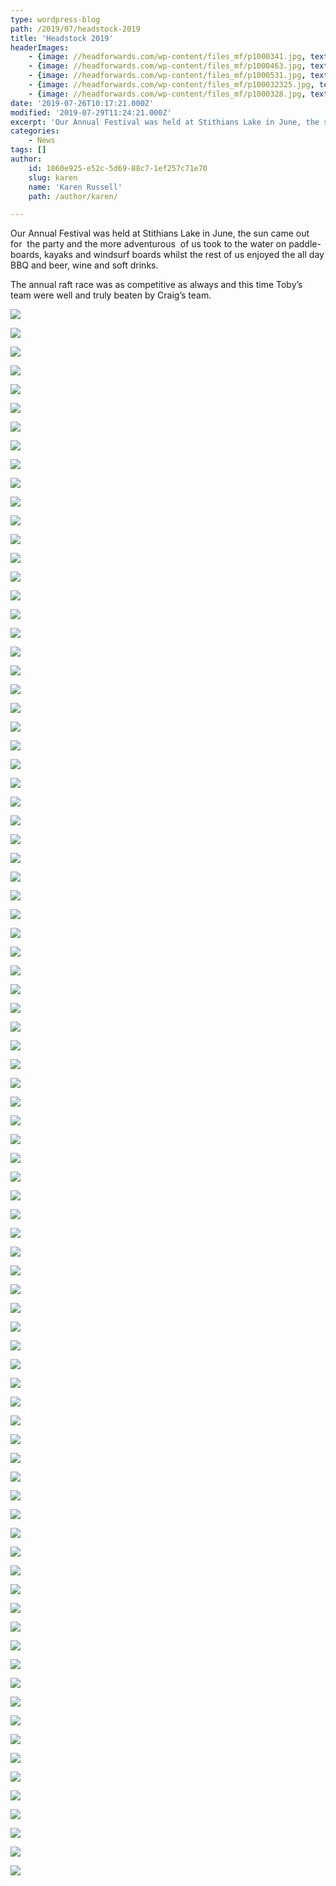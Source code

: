 ```yaml
---
type: wordpress-blog
path: /2019/07/headstock-2019
title: 'Headstock 2019'
headerImages:
    - {image: //headforwards.com/wp-content/files_mf/p1000341.jpg, text: Headstock}
    - {image: //headforwards.com/wp-content/files_mf/p1000463.jpg, text: ""}
    - {image: //headforwards.com/wp-content/files_mf/p1000531.jpg, text: ""}
    - {image: //headforwards.com/wp-content/files_mf/p100032325.jpg, text: ""}
    - {image: //headforwards.com/wp-content/files_mf/p1000328.jpg, text: ""}
date: '2019-07-26T10:17:21.000Z'
modified: '2019-07-29T11:24:21.000Z'
excerpt: 'Our Annual Festival was held at Stithians Lake in June, the sun came out for  the party and the more adventurous  of us took to the water on paddle-boards, kayaks and windsurf boards whilst the rest of us enjoyed the all day BBQ and beer, wine and soft drinks. The annual raft race was as …'
categories:
    - News
tags: []
author:
    id: 1860e925-e52c-5d69-88c7-1ef257c71e70
    slug: karen
    name: 'Karen Russell'
    path: /author/karen/

---
```

Our Annual Festival was held at Stithians Lake in June, the sun came out for  the party and the more adventurous  of us took to the water on paddle-boards, kayaks and windsurf boards whilst the rest of us enjoyed the all day BBQ and beer, wine and soft drinks.

The annual raft race was as competitive as always and this time Toby’s team were well and truly beaten by Craig’s team.

<section class="gallery">

![](//headforwards.com/wp-content/uploads/2019/07/P1000297.jpg)

![](//headforwards.com/wp-content/uploads/2019/07/P1000300.jpg)

![](//headforwards.com/wp-content/uploads/2019/07/P1000301.jpg)

![](//headforwards.com/wp-content/uploads/2019/07/P1000303.jpg)

![](//headforwards.com/wp-content/uploads/2019/07/P1000305.jpg)

![](//headforwards.com/wp-content/uploads/2019/07/P1000304.jpg)

![](//headforwards.com/wp-content/uploads/2019/07/P1000307.jpg)

![](//headforwards.com/wp-content/uploads/2019/07/P1000308.jpg)

![](//headforwards.com/wp-content/uploads/2019/07/P1000309.jpg)

![](//headforwards.com/wp-content/uploads/2019/07/P1000310.jpg)

![](//headforwards.com/wp-content/uploads/2019/07/P1000311.jpg)

![](//headforwards.com/wp-content/uploads/2019/07/P1000312.jpg)

![](//headforwards.com/wp-content/uploads/2019/07/P1000314.jpg)

![](//headforwards.com/wp-content/uploads/2019/07/P1000315.jpg)

![](//headforwards.com/wp-content/uploads/2019/07/P1000311.jpg)

![](//headforwards.com/wp-content/uploads/2019/07/P1000316.jpg)

![](//headforwards.com/wp-content/uploads/2019/07/P1000318.jpg)

![](//headforwards.com/wp-content/uploads/2019/07/P1000319.jpg)

![](//headforwards.com/wp-content/uploads/2019/07/P1000321.jpg)

![](//headforwards.com/wp-content/uploads/2019/07/P1000323.jpg)

![](//headforwards.com/wp-content/uploads/2019/07/P1000338.jpg)

![](//headforwards.com/wp-content/uploads/2019/07/P1000324.jpg)

![](//headforwards.com/wp-content/uploads/2019/01/2018-06-30-14.28.51.jpg)

![](//headforwards.com/wp-content/uploads/2019/07/P1000325.jpg)

![](//headforwards.com/wp-content/uploads/2019/07/P1000326.jpg)

![](//headforwards.com/wp-content/uploads/2019/07/P1000340.jpg)

![](//headforwards.com/wp-content/uploads/2019/07/P1000334.jpg)

![](//headforwards.com/wp-content/uploads/2019/07/P1000327.jpg)

![](//headforwards.com/wp-content/uploads/2019/07/P1000328.jpg)

![](//headforwards.com/wp-content/uploads/2019/07/P1000330.jpg)

![](//headforwards.com/wp-content/uploads/2019/07/P1000331.jpg)

![](//headforwards.com/wp-content/uploads/2019/07/P1000332.jpg)

![](//headforwards.com/wp-content/uploads/2019/07/P1000336.jpg)

![](//headforwards.com/wp-content/uploads/2019/07/P1000394.jpg)

![](//headforwards.com/wp-content/uploads/2019/07/P1000322.jpg)

![](//headforwards.com/wp-content/uploads/2019/07/P1000320.jpg)

![](//headforwards.com/wp-content/uploads/2019/07/P1000337.jpg)

![](//headforwards.com/wp-content/uploads/2019/07/P1000347.jpg)

![](//headforwards.com/wp-content/uploads/2019/07/P1000346.jpg)

![](//headforwards.com/wp-content/uploads/2019/07/P1000341.jpg)

![](//headforwards.com/wp-content/uploads/2019/07/P1000342.jpg)

![](//headforwards.com/wp-content/uploads/2019/07/P1000375.jpg)

![](//headforwards.com/wp-content/uploads/2019/07/P1000374.jpg)

![](//headforwards.com/wp-content/uploads/2019/07/P1000378.jpg)

![](//headforwards.com/wp-content/uploads/2019/07/P1000376.jpg)

![](//headforwards.com/wp-content/uploads/2019/07/P1000374.jpg)

![](//headforwards.com/wp-content/uploads/2019/07/P1000373.jpg)

![](//headforwards.com/wp-content/uploads/2019/07/P1000401.jpg)

![](//headforwards.com/wp-content/uploads/2019/07/P1000390.jpg)

![](//headforwards.com/wp-content/uploads/2019/07/P1000412.jpg)

![](//headforwards.com/wp-content/uploads/2019/07/P1000414.jpg)

![](//headforwards.com/wp-content/uploads/2019/07/P1000416.jpg)

![](//headforwards.com/wp-content/uploads/2019/07/P1000420.jpg)

![](//headforwards.com/wp-content/uploads/2019/07/P1000421.jpg)

![](//headforwards.com/wp-content/uploads/2019/07/P1000431.jpg)

![](//headforwards.com/wp-content/uploads/2019/07/P1000422.jpg)

![](//headforwards.com/wp-content/uploads/2019/07/P1000423.jpg)

![](//headforwards.com/wp-content/uploads/2019/07/P1000427.jpg)

![](//headforwards.com/wp-content/uploads/2019/07/P1000437.jpg)

![](//headforwards.com/wp-content/uploads/2019/07/P1000450.jpg)

![](//headforwards.com/wp-content/uploads/2019/07/P1000461.jpg)

![](//headforwards.com/wp-content/uploads/2019/07/P1000468.jpg)

![](//headforwards.com/wp-content/uploads/2019/07/P1000478.jpg)

![](//headforwards.com/wp-content/uploads/2019/07/P1000479.jpg)

![](//headforwards.com/wp-content/uploads/2019/07/P1000493.jpg)

![](//headforwards.com/wp-content/uploads/2019/07/P1000496.jpg)

![](//headforwards.com/wp-content/uploads/2019/07/P1000547-001.jpg)

![](//headforwards.com/wp-content/uploads/2019/07/P1000546.jpg)

![](//headforwards.com/wp-content/uploads/2019/07/P1000544.jpg)

![](//headforwards.com/wp-content/uploads/2019/07/P1000542.jpg)

![](//headforwards.com/wp-content/uploads/2019/07/P1000536.jpg)

![](//headforwards.com/wp-content/uploads/2019/07/P1000535.jpg)

![](//headforwards.com/wp-content/uploads/2019/07/P1000534.jpg)

![](//headforwards.com/wp-content/uploads/2019/07/P1000532.jpg)

![](//headforwards.com/wp-content/uploads/2019/07/P1000531.jpg)

![](//headforwards.com/wp-content/uploads/2019/07/P1000530.jpg)

![](//headforwards.com/wp-content/uploads/2019/07/P1000529.jpg)

![](//headforwards.com/wp-content/uploads/2019/07/P1000528.jpg)

![](//headforwards.com/wp-content/uploads/2019/07/P1000526.jpg)

![](//headforwards.com/wp-content/uploads/2019/07/P1000525.jpg)

![](//headforwards.com/wp-content/uploads/2019/07/P1000523.jpg)

![](//headforwards.com/wp-content/uploads/2019/07/P1000520.jpg)

![](//headforwards.com/wp-content/uploads/2019/07/P1000517.jpg)

![](//headforwards.com/wp-content/uploads/2019/07/P1000512.jpg)

</section>


